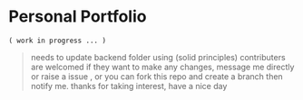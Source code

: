# Personal Portfolio

    ( work in progress ... )


> needs to update backend folder using (solid principles)
> contributers are welcomed if they want to make any changes, message me directly or raise a issue , or you can fork this repo and create a branch then notify me.
> thanks for taking interest, have a nice day
